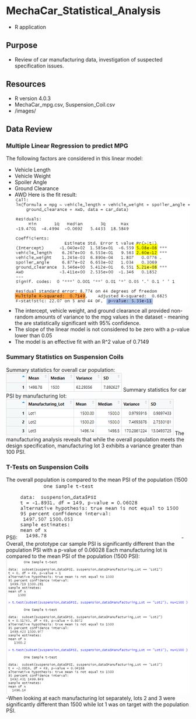 # MechaCar_Statistical_Analysis
- R application

## Purpose 
- Review of car manufacturing data, investigation of suspected specification issues.

##  Resources
- R version 4.0.3
- MechaCar_mpg.csv, Suspension_Coil.csv
- /images/

##  Data Review

### Multiple Linear Regression to predict MPG
The following factors are considered in this linear model:
- Vehicle Length
- Vehicle Weight
- Spoiler Angle
- Ground Clearance
- AWD
Here is the fit result:
![Linear Regression](https://github.com/zborglin/MechaCar_Statistical_Analysis/blob/main/images/Linear_Model.png)
- The intercept, vehicle weight, and ground clearance all provided non-random amounts of variance to the mpg values in the dataset - meaning the are statistically significant with 95% confidence.
- The slope of the linear model is not considered to be zero with a p-value lower than 0.05
- The model is an effective fit with an R^2 value of 0.7149

### Summary Statistics on Suspension Coils
Summary statistics for overall car population:
![Overall Summary](https://github.com/zborglin/MechaCar_Statistical_Analysis/blob/main/images/Suspension_Total_Stats.png)
Summary statistics for car PSI by manufacturing lot:
![Overall Summary](https://github.com/zborglin/MechaCar_Statistical_Analysis/blob/main/images/Lot_summary_PSI.png)
The manufacturing analysis reveals that while the overall population meets the design specification, manufacturing lot 3 exhibits a variance greater than 100 PSI. 

### T-Tests on Suspension Coils
The overall population is compared to the mean PSI of the population (1500 PSI):
![Overall Summary](https://github.com/zborglin/MechaCar_Statistical_Analysis/blob/main/images/t_test_total.png)
-Overall, the prototype car sample PSI is significantly different than the population PSI with a p-value of 0.06028
Each manufacturing lot is compared to the mean PSI of the population (1500 PSI):
![Overall Summary](https://github.com/zborglin/MechaCar_Statistical_Analysis/blob/main/images/t_test_by_lot.png)
-When looking at each manufacturing lot separately, lots 2 and 3 were significantly different than 1500 while lot 1 was on target with the population PSI.